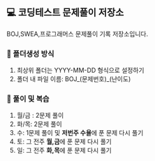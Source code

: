 ## 💻 코딩테스트 문제풀이 저장소
BOJ,SWEA,프로그래머스 문제풀이 기록 저장소입니다.

### 📐 폴더생성 방식
1. 최상위 폴더는 YYYY-MM-DD 형식으로 설정하기
2. 폴더 내 파일 이름: BOJ_(문제번호)_(난이도)

### 📝 풀이 및 복습  
1. 월/금 : 2문제 풀이
2. 화/목: 2문제 풀이
3. 수: 1문제 풀이 및 **저번주 수욜**에 푼 문제 다시 풀기 
4. 토: 그 전주 **월,금**에 푼 문제 다시 풀기 
5. 일: 그 전주 **화,목**에 푼 문제 다시 풀기 
